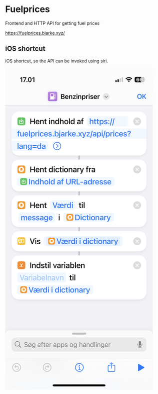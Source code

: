 # Fuelprices
Frontend and HTTP API for getting fuel prices

https://fuelprices.bjarke.xyz/

## iOS shortcut
iOS shortcut, so the API can be invoked using siri.

![Screenshot](docs/ios-shortcut.PNG)